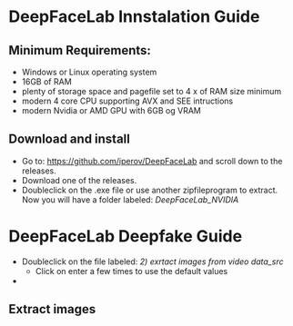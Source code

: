# DeepFaceLab Innstalation Guide

## Minimum Requirements:
- Windows or Linux operating system
- 16GB of RAM
- plenty of storage space and pagefile set to 4 x of RAM size minimum
- modern 4 core CPU supporting AVX and SEE intructions
- modern Nvidia or AMD GPU with 6GB og VRAM

## Download and install 
- Go to: https://github.com/iperov/DeepFaceLab and scroll down to the releases.
- Download one of the releases.
- Doubleclick on the .exe file or use another zipfileprogram to extract. Now you will have a folder labeled: *DeepFaceLab_NVIDIA*

# DeepFaceLab Deepfake Guide
- Doubleclick on the file labeled: *2) exrtact images from video data_src*
  - Click on enter a few times to use the default values
- 

## Extract images




